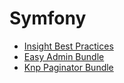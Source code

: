 # Symfony

* [Insight Best Practices](/symfony/01-insight-best-practices.md)
* [Easy Admin Bundle](/symfony/02-easy-admin-bundle.md)
* [Knp Paginator Bundle](/symfony/03-knp-paginator-bundle.md)